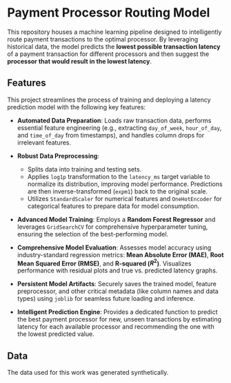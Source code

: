 # Payment Processor Routing Model

This repository houses a machine learning pipeline designed to intelligently route payment transactions to the optimal processor. By leveraging historical data, the model predicts the **lowest possible transaction latency** of a payment transaction for different processors and then suggest the **processor that would result in the lowest latency**.


## Features

This project streamlines the process of training and deploying a latency prediction model with the following key features:

* **Automated Data Preparation**: Loads raw transaction data, performs essential feature engineering (e.g., extracting `day_of_week`, `hour_of_day`, and `time_of_day` from timestamps), and handles column drops for irrelevant features.

* **Robust Data Preprocessing**:
    * Splits data into training and testing sets.
    * Applies `log1p` transformation to the `latency_ms` target variable to normalize its distribution, improving model performance. Predictions are then inverse-transformed (`expm1`) back to the original scale.
    * Utilizes `StandardScaler` for numerical features and `OneHotEncoder` for categorical features to prepare data for model consumption.

* **Advanced Model Training**: Employs a **Random Forest Regressor** and leverages `GridSearchCV` for comprehensive hyperparameter tuning, ensuring the selection of the best-performing model.

* **Comprehensive Model Evaluation**: Assesses model accuracy using industry-standard regression metrics: **Mean Absolute Error (MAE)**, **Root Mean Squared Error (RMSE)**, and **R-squared ($R^2$)**. Visualizes performance with residual plots and true vs. predicted latency graphs.

* **Persistent Model Artifacts**: Securely saves the trained model, feature preprocessor, and other critical metadata (like column names and data types) using `joblib` for seamless future loading and inference.

* **Intelligent Prediction Engine**: Provides a dedicated function to predict the best payment processor for new, unseen transactions by estimating latency for each available processor and recommending the one with the lowest predicted value.

## Data
The data used for this work was generated synthetically. 
